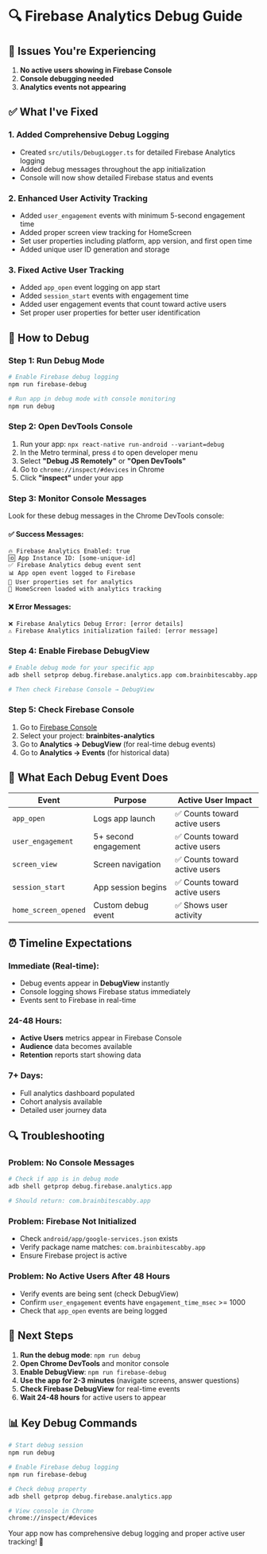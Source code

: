 # 🔍 Firebase Analytics Debug Guide

## 🚨 Issues You're Experiencing
1. **No active users showing in Firebase Console**
2. **Console debugging needed**
3. **Analytics events not appearing**

## ✅ What I've Fixed

### 1. **Added Comprehensive Debug Logging**
- Created `src/utils/DebugLogger.ts` for detailed Firebase Analytics logging
- Added debug messages throughout the app initialization
- Console will now show detailed Firebase status and events

### 2. **Enhanced User Activity Tracking**
- Added `user_engagement` events with minimum 5-second engagement time
- Added proper screen view tracking for HomeScreen
- Set user properties including platform, app version, and first open time
- Added unique user ID generation and storage

### 3. **Fixed Active User Tracking**
- Added `app_open` event logging on app start
- Added `session_start` events with engagement time
- Added user engagement events that count toward active users
- Set proper user properties for better user identification

## 🔧 How to Debug

### **Step 1: Run Debug Mode**
```bash
# Enable Firebase debug logging
npm run firebase-debug

# Run app in debug mode with console monitoring
npm run debug
```

### **Step 2: Open DevTools Console**
1. Run your app: `npx react-native run-android --variant=debug`
2. In the Metro terminal, press `d` to open developer menu
3. Select **"Debug JS Remotely"** or **"Open DevTools"**
4. Go to `chrome://inspect/#devices` in Chrome
5. Click **"inspect"** under your app

### **Step 3: Monitor Console Messages**
Look for these debug messages in the Chrome DevTools console:

#### ✅ **Success Messages:**
```
🔥 Firebase Analytics Enabled: true
🆔 App Instance ID: [some-unique-id]  
✅ Firebase Analytics debug event sent
📊 App open event logged to Firebase
👤 User properties set for analytics
🌊 HomeScreen loaded with analytics tracking
```

#### ❌ **Error Messages:**
```
❌ Firebase Analytics Debug Error: [error details]
⚠️ Firebase Analytics initialization failed: [error message]
```

### **Step 4: Enable Firebase DebugView**
```bash
# Enable debug mode for your specific app
adb shell setprop debug.firebase.analytics.app com.brainbitescabby.app

# Then check Firebase Console → DebugView
```

### **Step 5: Check Firebase Console**
1. Go to [Firebase Console](https://console.firebase.google.com/)
2. Select your project: **brainbites-analytics**
3. Go to **Analytics → DebugView** (for real-time debug events)
4. Go to **Analytics → Events** (for historical data)

## 🎯 What Each Debug Event Does

| Event | Purpose | Active User Impact |
|-------|---------|-------------------|
| `app_open` | Logs app launch | ✅ Counts toward active users |
| `user_engagement` | 5+ second engagement | ✅ Counts toward active users |
| `screen_view` | Screen navigation | ✅ Counts toward active users |
| `session_start` | App session begins | ✅ Counts toward active users |
| `home_screen_opened` | Custom debug event | ✅ Shows user activity |

## ⏰ Timeline Expectations

### **Immediate (Real-time):**
- Debug events appear in **DebugView** instantly
- Console logging shows Firebase status immediately
- Events sent to Firebase in real-time

### **24-48 Hours:**
- **Active Users** metrics appear in Firebase Console
- **Audience** data becomes available
- **Retention** reports start showing data

### **7+ Days:**
- Full analytics dashboard populated
- Cohort analysis available
- Detailed user journey data

## 🔍 Troubleshooting

### **Problem: No Console Messages**
```bash
# Check if app is in debug mode
adb shell getprop debug.firebase.analytics.app

# Should return: com.brainbitescabby.app
```

### **Problem: Firebase Not Initialized**
- Check `android/app/google-services.json` exists
- Verify package name matches: `com.brainbitescabby.app`
- Ensure Firebase project is active

### **Problem: No Active Users After 48 Hours**
- Verify events are being sent (check DebugView)
- Confirm `user_engagement` events have `engagement_time_msec` >= 1000
- Check that `app_open` events are being logged

## 🚀 Next Steps

1. **Run the debug mode**: `npm run debug`
2. **Open Chrome DevTools** and monitor console
3. **Enable DebugView**: `npm run firebase-debug`
4. **Use the app for 2-3 minutes** (navigate screens, answer questions)
5. **Check Firebase DebugView** for real-time events
6. **Wait 24-48 hours** for active users to appear

## 📊 Key Debug Commands

```bash
# Start debug session
npm run debug

# Enable Firebase debug logging
npm run firebase-debug  

# Check debug property
adb shell getprop debug.firebase.analytics.app

# View console in Chrome
chrome://inspect/#devices
```

Your app now has comprehensive debug logging and proper active user tracking! 🎉